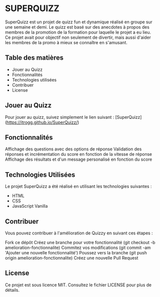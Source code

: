# SUPERQUIZZ

SuperQuizz est un projet de quizz fun et dynamique réalisé en groupe sur une semaine et demi. Le quizz est basé sur des anecdotes à propos des membres de la promotion de la formation pour laquelle le projet a eu lieu. Ce projet avait pour objectif non seulement de divertir, mais aussi d'aider les membres de la promo à mieux se connaître en s'amusant.

## Table des matières

* Jouer au Quizz
* Fonctionnalités
* Technologies utilisées
* Contribuer
* License

## Jouer au Quizz

Pour jouer au quizz, suivez simplement le lien suivant : [SuperQuizz] (https://itrogg.github.io/SuperQuizz/)

## Fonctionnalités

Affichage des questions avec des options de réponse
Validation des réponses et incrémentation du score en fonction de la vitesse de réponse
Affichage des résultats et d'un message personalisé en fonction du score

## Technologies Utilisées

Le projet SuperQuizz a été réalisé en utilisant les technologies suivantes :

* HTML
* CSS
* JavaScript Vanilla

## Contribuer

Vous pouvez contribuer à l'amélioration de Quizzy en suivant ces étapes :

Fork ce dépôt
Créez une branche pour votre fonctionnalité (git checkout -b amelioration-fonctionnalite)
Commitez vos modifications (git commit -am 'Ajouter une nouvelle fonctionnalité')
Poussez vers la branche (git push origin amelioration-fonctionnalite)
Créez une nouvelle Pull Request

## License

Ce projet est sous licence MIT. Consultez le fichier LICENSE pour plus de détails.